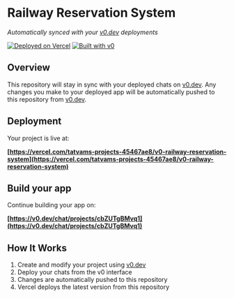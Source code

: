 # Railway Reservation System

*Automatically synced with your [v0.dev](https://v0.dev) deployments*

[![Deployed on Vercel](https://img.shields.io/badge/Deployed%20on-Vercel-black?style=for-the-badge&logo=vercel)](https://vercel.com/tatvams-projects-45467ae8/v0-railway-reservation-system)
[![Built with v0](https://img.shields.io/badge/Built%20with-v0.dev-black?style=for-the-badge)](https://v0.dev/chat/projects/cbZUTgBMvq1)

## Overview

This repository will stay in sync with your deployed chats on [v0.dev](https://v0.dev).
Any changes you make to your deployed app will be automatically pushed to this repository from [v0.dev](https://v0.dev).

## Deployment

Your project is live at:

**[https://vercel.com/tatvams-projects-45467ae8/v0-railway-reservation-system](https://vercel.com/tatvams-projects-45467ae8/v0-railway-reservation-system)**

## Build your app

Continue building your app on:

**[https://v0.dev/chat/projects/cbZUTgBMvq1](https://v0.dev/chat/projects/cbZUTgBMvq1)**

## How It Works

1. Create and modify your project using [v0.dev](https://v0.dev)
2. Deploy your chats from the v0 interface
3. Changes are automatically pushed to this repository
4. Vercel deploys the latest version from this repository